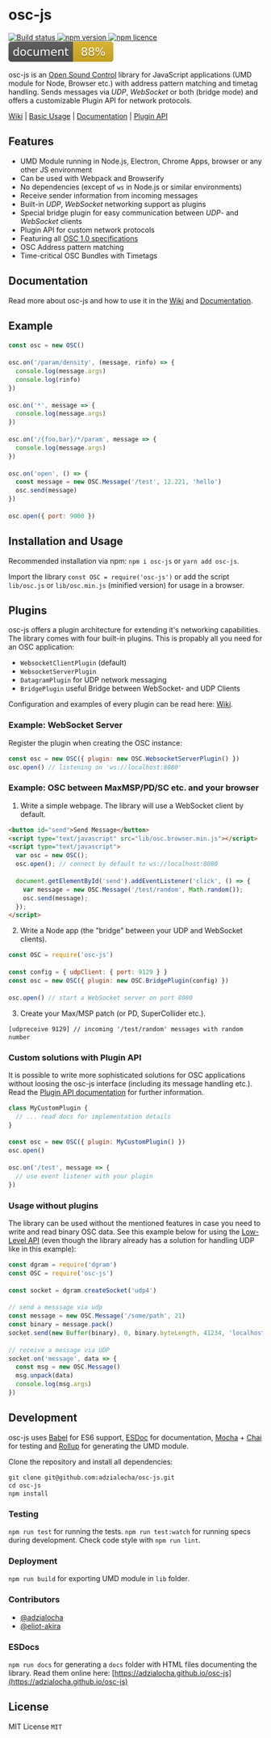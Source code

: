 osc-js
======

<p>
  <a href="https://github.com/adzialocha/osc-js/actions">
    <img src="https://github.com/adzialocha/osc-js/workflows/Node.js%20CI/badge.svg" alt="Build status">
  </a>
  <a href="https://www.npmjs.org/package/osc-js">
    <img src="https://img.shields.io/npm/v/osc-js.svg?style=flat-square" alt="npm version">
  </a>
  <a href="http://spdx.org/licenses/MIT">
    <img src="https://img.shields.io/npm/l/osc-js.svg?style=flat-square" alt="npm licence">
  </a>
  <a href="https://adzialocha.github.io/osc-js">
    <img src="https://raw.githubusercontent.com/adzialocha/osc-js/gh-pages/badge.svg" alt="ESDoc status">
  </a>
</p>

osc-js is an [Open Sound Control](http://opensoundcontrol.org/) library for JavaScript applications (UMD module for Node, Browser etc.) with address pattern matching and timetag handling. Sends messages via *UDP*, *WebSocket* or both (bridge mode) and offers a customizable Plugin API for network protocols.

[Wiki](https://github.com/adzialocha/osc-js/wiki) | [Basic Usage](https://github.com/adzialocha/osc-js/wiki/Basic-Usage) | [Documentation](https://adzialocha.github.io/osc-js) | [Plugin API](https://github.com/adzialocha/osc-js/wiki/Plugin-API)

## Features

- UMD Module running in Node.js, Electron, Chrome Apps, browser or any other JS environment
- Can be used with Webpack and Browserify
- No dependencies (except of `ws` in Node.js or similar environments)
- Receive sender information from incoming messages
- Built-in *UDP*, *WebSocket* networking support as plugins
- Special bridge plugin for easy communication between *UDP*- and *WebSocket* clients
- Plugin API for custom network protocols
- Featuring all [OSC 1.0 specifications](http://opensoundcontrol.org/spec-1_0)
- OSC Address pattern matching
- Time-critical OSC Bundles with Timetags

## Documentation

Read more about osc-js and how to use it in the [Wiki](https://github.com/adzialocha/osc-js/wiki) and [Documentation](https://adzialocha.github.io/osc-js).

## Example

```js
const osc = new OSC()

osc.on('/param/density', (message, rinfo) => {
  console.log(message.args)
  console.log(rinfo)
})

osc.on('*', message => {
  console.log(message.args)
})

osc.on('/{foo,bar}/*/param', message => {
  console.log(message.args)
})

osc.on('open', () => {
  const message = new OSC.Message('/test', 12.221, 'hello')
  osc.send(message)
})

osc.open({ port: 9000 })
```

## Installation and Usage

Recommended installation via npm: `npm i osc-js` or `yarn add osc-js`.

Import the library `const OSC = require('osc-js')` or add the script `lib/osc.js` or `lib/osc.min.js` (minified version) for usage in a browser.

## Plugins

osc-js offers a plugin architecture for extending it's networking capabilities. The library comes with four built-in plugins. This is propably all you need for an OSC application:

- `WebsocketClientPlugin` (default)
- `WebsocketServerPlugin`
- `DatagramPlugin` for UDP network messaging
- `BridgePlugin` useful Bridge between WebSocket- and UDP Clients

Configuration and examples of every plugin can be read here: [Wiki](https://github.com/adzialocha/osc-js/wiki).

### Example: WebSocket Server

Register the plugin when creating the OSC instance:

```js
const osc = new OSC({ plugin: new OSC.WebsocketServerPlugin() })
osc.open() // listening on 'ws://localhost:8080'
```

### Example: OSC between MaxMSP/PD/SC etc. and your browser

1. Write a simple webpage. The library will use a WebSocket client
by default.

  ```html
  <button id="send">Send Message</button>
  <script type="text/javascript" src="lib/osc.browser.min.js"></script>
  <script type="text/javascript">
    var osc = new OSC();
    osc.open(); // connect by default to ws://localhost:8080

    document.getElementById('send').addEventListener('click', () => {
      var message = new OSC.Message('/test/random', Math.random());
      osc.send(message);
    });
  </script>
  ```

2. Write a Node app (the "bridge" between your UDP and WebSocket clients).

  ```js
  const OSC = require('osc-js')

  const config = { udpClient: { port: 9129 } }
  const osc = new OSC({ plugin: new OSC.BridgePlugin(config) })

  osc.open() // start a WebSocket server on port 8080
  ```

3. Create your Max/MSP patch (or PD, SuperCollider etc.).

  ```
  [udpreceive 9129] // incoming '/test/random' messages with random number
  ```

### Custom solutions with Plugin API

It is possible to write more sophisticated solutions for OSC applications without loosing the osc-js interface (including its message handling etc.). Read the [Plugin API documentation](https://github.com/adzialocha/osc-js/wiki/Plugin-API) for further information.

```js
class MyCustomPlugin {
  // ... read docs for implementation details
}

const osc = new OSC({ plugin: MyCustomPlugin() })
osc.open()

osc.on('/test', message => {
  // use event listener with your plugin
})
```

### Usage without plugins

The library can be used without the mentioned features in case you need to write and read binary OSC data. See this example below for using the [Low-Level API](https://github.com/adzialocha/osc-js/wiki/Low-Level-API) (even though the library already has a solution for handling UDP like in this example):

```js
const dgram = require('dgram')
const OSC = require('osc-js')

const socket = dgram.createSocket('udp4')

// send a messsage via udp
const message = new OSC.Message('/some/path', 21)
const binary = message.pack()
socket.send(new Buffer(binary), 0, binary.byteLength, 41234, 'localhost')

// receive a message via UDP
socket.on('message', data => {
  const msg = new OSC.Message()
  msg.unpack(data)
  console.log(msg.args)
})
```

## Development

osc-js uses [Babel](http://babeljs.io) for ES6 support, [ESDoc](https://esdoc.org) for documentation, [Mocha](https://mochajs.org/) + [Chai](http://chaijs.com/) for testing and [Rollup](https://rollupjs.org) for generating the UMD module.

Clone the repository and install all dependencies:

```
git clone git@github.com:adzialocha/osc-js.git
cd osc-js
npm install
```

### Testing

`npm run test` for running the tests.
`npm run test:watch` for running specs during development. Check code style with `npm run lint`.

### Deployment

`npm run build` for exporting UMD module in `lib` folder.

### Contributors

* [@adzialocha](https://github.com/adzialocha)
* [@eliot-akira](https://github.com/eliot-akira)

### ESDocs

`npm run docs` for generating a `docs` folder with HTML files documenting the library. Read them online here: [https://adzialocha.github.io/osc-js](https://adzialocha.github.io/osc-js)

## License

MIT License `MIT`
